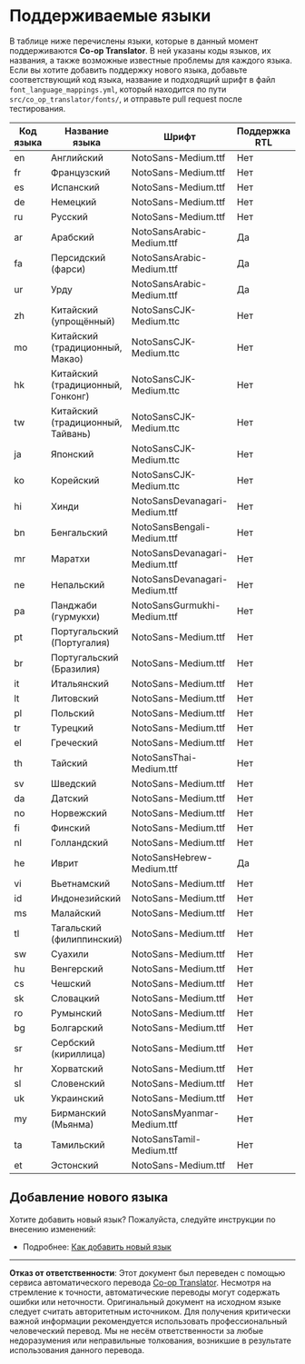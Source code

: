 <!--
CO_OP_TRANSLATOR_METADATA:
{
  "original_hash": "badae5ee6451cc1a6e367cfe5ba92efa",
  "translation_date": "2025-10-15T02:15:29+00:00",
  "source_file": "getting_started/supported-languages.md",
  "language_code": "ru"
}
-->
# Поддерживаемые языки

В таблице ниже перечислены языки, которые в данный момент поддерживаются **Co-op Translator**. В ней указаны коды языков, их названия, а также возможные известные проблемы для каждого языка. Если вы хотите добавить поддержку нового языка, добавьте соответствующий код языка, название и подходящий шрифт в файл `font_language_mappings.yml`, который находится по пути `src/co_op_translator/fonts/`, и отправьте pull request после тестирования.

| Код языка     | Название языка              | Шрифт                              | Поддержка RTL | Известные проблемы |
|---------------|----------------------------|------------------------------------|---------------|--------------------|
| en            | Английский                 | NotoSans-Medium.ttf                | Нет           | Нет                |
| fr            | Французский                | NotoSans-Medium.ttf                | Нет           | Нет                |
| es            | Испанский                  | NotoSans-Medium.ttf                | Нет           | Нет                |
| de            | Немецкий                   | NotoSans-Medium.ttf                | Нет           | Нет                |
| ru            | Русский                    | NotoSans-Medium.ttf                | Нет           | Нет                |
| ar            | Арабский                   | NotoSansArabic-Medium.ttf          | Да            | Нет                |
| fa            | Персидский (фарси)         | NotoSansArabic-Medium.ttf          | Да            | Нет                |
| ur            | Урду                       | NotoSansArabic-Medium.ttf          | Да            | Нет                |
| zh            | Китайский (упрощённый)     | NotoSansCJK-Medium.ttc             | Нет           | Нет                |
| mo            | Китайский (традиционный, Макао) | NotoSansCJK-Medium.ttc        | Нет           | Нет                |
| hk            | Китайский (традиционный, Гонконг) | NotoSansCJK-Medium.ttc      | Нет           | Нет                |
| tw            | Китайский (традиционный, Тайвань) | NotoSansCJK-Medium.ttc      | Нет           | Нет                |
| ja            | Японский                   | NotoSansCJK-Medium.ttc             | Нет           | Нет                |
| ko            | Корейский                  | NotoSansCJK-Medium.ttc             | Нет           | Нет                |
| hi            | Хинди                      | NotoSansDevanagari-Medium.ttf      | Нет           | Нет                |
| bn            | Бенгальский                | NotoSansBengali-Medium.ttf         | Нет           | Нет                |
| mr            | Маратхи                    | NotoSansDevanagari-Medium.ttf      | Нет           | Нет                |
| ne            | Непальский                 | NotoSansDevanagari-Medium.ttf      | Нет           | Нет                |
| pa            | Панджаби (гурмукхи)        | NotoSansGurmukhi-Medium.ttf        | Нет           | Нет                |
| pt            | Португальский (Португалия) | NotoSans-Medium.ttf                | Нет           | Нет                |
| br            | Португальский (Бразилия)   | NotoSans-Medium.ttf                | Нет           | Нет                |
| it            | Итальянский                | NotoSans-Medium.ttf                | Нет           | Нет                |
| lt            | Литовский                  | NotoSans-Medium.ttf                | Нет           | Нет                |
| pl            | Польский                   | NotoSans-Medium.ttf                | Нет           | Нет                |
| tr            | Турецкий                   | NotoSans-Medium.ttf                | Нет           | Нет                |
| el            | Греческий                  | NotoSans-Medium.ttf                | Нет           | Нет                |
| th            | Тайский                    | NotoSansThai-Medium.ttf            | Нет           | Нет                |
| sv            | Шведский                   | NotoSans-Medium.ttf                | Нет           | Нет                |
| da            | Датский                    | NotoSans-Medium.ttf                | Нет           | Нет                |
| no            | Норвежский                 | NotoSans-Medium.ttf                | Нет           | Нет                |
| fi            | Финский                    | NotoSans-Medium.ttf                | Нет           | Нет                |
| nl            | Голландский                | NotoSans-Medium.ttf                | Нет           | Нет                |
| he            | Иврит                      | NotoSansHebrew-Medium.ttf          | Да            | Нет                |
| vi            | Вьетнамский                | NotoSans-Medium.ttf                | Нет           | Нет                |
| id            | Индонезийский              | NotoSans-Medium.ttf                | Нет           | Нет                |
| ms            | Малайский                  | NotoSans-Medium.ttf                | Нет           | Нет                |
| tl            | Тагальский (филиппинский)  | NotoSans-Medium.ttf                | Нет           | Нет                |
| sw            | Суахили                    | NotoSans-Medium.ttf                | Нет           | Нет                |
| hu            | Венгерский                 | NotoSans-Medium.ttf                | Нет           | Нет                |
| cs            | Чешский                    | NotoSans-Medium.ttf                | Нет           | Нет                |
| sk            | Словацкий                  | NotoSans-Medium.ttf                | Нет           | Нет                |
| ro            | Румынский                  | NotoSans-Medium.ttf                | Нет           | Нет                |
| bg            | Болгарский                 | NotoSans-Medium.ttf                | Нет           | Нет                |
| sr            | Сербский (кириллица)       | NotoSans-Medium.ttf                | Нет           | Нет                |
| hr            | Хорватский                 | NotoSans-Medium.ttf                | Нет           | Нет                |
| sl            | Словенский                 | NotoSans-Medium.ttf                | Нет           | Нет                |
| uk            | Украинский                 | NotoSans-Medium.ttf                | Нет           | Нет                |
| my            | Бирманский (Мьянма)        | NotoSansMyanmar-Medium.ttf         | Нет           | Нет                |
| ta            | Тамильский                 | NotoSansTamil-Medium.ttf           | Нет           | Нет                |
| et            | Эстонский                  | NotoSans-Medium.ttf                | Нет           | Нет                |

## Добавление нового языка

Хотите добавить новый язык? Пожалуйста, следуйте инструкции по внесению изменений:

- Подробнее: <a href="../CONTRIBUTING.md#contribute-a-new-language">Как добавить новый язык</a>

---

**Отказ от ответственности**:
Этот документ был переведен с помощью сервиса автоматического перевода [Co-op Translator](https://github.com/Azure/co-op-translator). Несмотря на стремление к точности, автоматические переводы могут содержать ошибки или неточности. Оригинальный документ на исходном языке следует считать авторитетным источником. Для получения критически важной информации рекомендуется использовать профессиональный человеческий перевод. Мы не несём ответственности за любые недоразумения или неправильные толкования, возникшие в результате использования данного перевода.